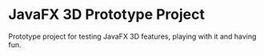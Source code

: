 # JavaFX 3D Prototype Project 

Prototype project for testing JavaFX 3D features, playing with it and having fun. 
